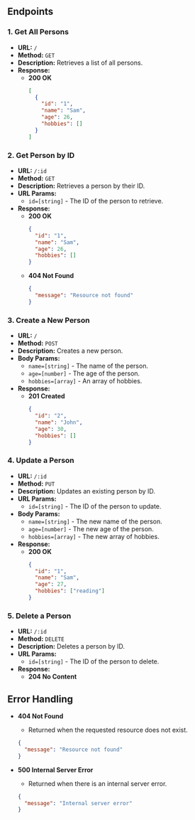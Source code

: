 
## Endpoints

### 1. Get All Persons
- **URL:** `/`
- **Method:** `GET`
- **Description:** Retrieves a list of all persons.
- **Response:**
  - **200 OK**
    ```json
    [
      {
        "id": "1",
        "name": "Sam",
        "age": 26,
        "hobbies": []
      }
    ]
    ```

### 2. Get Person by ID
- **URL:** `/:id`
- **Method:** `GET`
- **Description:** Retrieves a person by their ID.
- **URL Params:**
  - `id=[string]` - The ID of the person to retrieve.
- **Response:**
  - **200 OK**
    ```json
    {
      "id": "1",
      "name": "Sam",
      "age": 26,
      "hobbies": []
    }
    ```
  - **404 Not Found**
    ```json
    {
      "message": "Resource not found"
    }
    ```

### 3. Create a New Person
- **URL:** `/`
- **Method:** `POST`
- **Description:** Creates a new person.
- **Body Params:**
  - `name=[string]` - The name of the person.
  - `age=[number]` - The age of the person.
  - `hobbies=[array]` - An array of hobbies.
- **Response:**
  - **201 Created**
    ```json
    {
      "id": "2",
      "name": "John",
      "age": 30,
      "hobbies": []
    }
    ```

### 4. Update a Person
- **URL:** `/:id`
- **Method:** `PUT`
- **Description:** Updates an existing person by ID.
- **URL Params:**
  - `id=[string]` - The ID of the person to update.
- **Body Params:**
  - `name=[string]` - The new name of the person.
  - `age=[number]` - The new age of the person.
  - `hobbies=[array]` - The new array of hobbies.
- **Response:**
  - **200 OK**
    ```json
    {
      "id": "1",
      "name": "Sam",
      "age": 27,
      "hobbies": ["reading"]
    }
    ```

### 5. Delete a Person
- **URL:** `/:id`
- **Method:** `DELETE`
- **Description:** Deletes a person by ID.
- **URL Params:**
  - `id=[string]` - The ID of the person to delete.
- **Response:**
  - **204 No Content**

## Error Handling
- **404 Not Found**
  - Returned when the requested resource does not exist.
  ```json
  {
    "message": "Resource not found"
  }
  ```

- **500 Internal Server Error**
  - Returned when there is an internal server error.
  ```json
  {
    "message": "Internal server error"
  }
  ```

